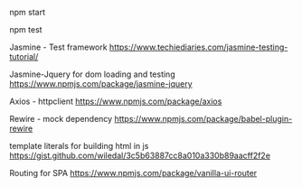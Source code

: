 npm start

npm test

Jasmine - Test framework
https://www.techiediaries.com/jasmine-testing-tutorial/


Jasmine-Jquery for dom loading and testing
https://www.npmjs.com/package/jasmine-jquery

Axios - httpclient
https://www.npmjs.com/package/axios

Rewire - mock dependency
https://www.npmjs.com/package/babel-plugin-rewire

template literals for building html in js
https://gist.github.com/wiledal/3c5b63887cc8a010a330b89aacff2f2e


Routing for SPA
https://www.npmjs.com/package/vanilla-ui-router
